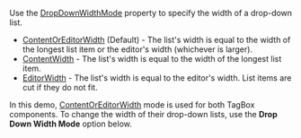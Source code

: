 Use the [DropDownWidthMode](https://docs.devexpress.com/Blazor/DevExpress.Blazor.DxTagBox-2.DropDownWidthMode) property to specify the width of a drop-down list.

*   [ContentOrEditorWidth](https://docs.devexpress.com/Blazor/DevExpress.Blazor.DropDownWidthMode) (Default) - The list's width is equal to the width of the longest list item or the editor's width (whichever is larger).
*   [ContentWidth](https://docs.devexpress.com/Blazor/DevExpress.Blazor.DropDownWidthMode) - The list's width is equal to the width of the longest list item.
*   [EditorWidth](https://docs.devexpress.com/Blazor/DevExpress.Blazor.DropDownWidthMode) - The list's width is equal to the editor's width. List items are cut if they do not fit.

In this demo, [ContentOrEditorWidth](https://docs.devexpress.com/Blazor/DevExpress.Blazor.DropDownWidthMode) mode is used for both TagBox components. To change the width of their drop-down lists, use the **Drop Down Width Mode** option below.
